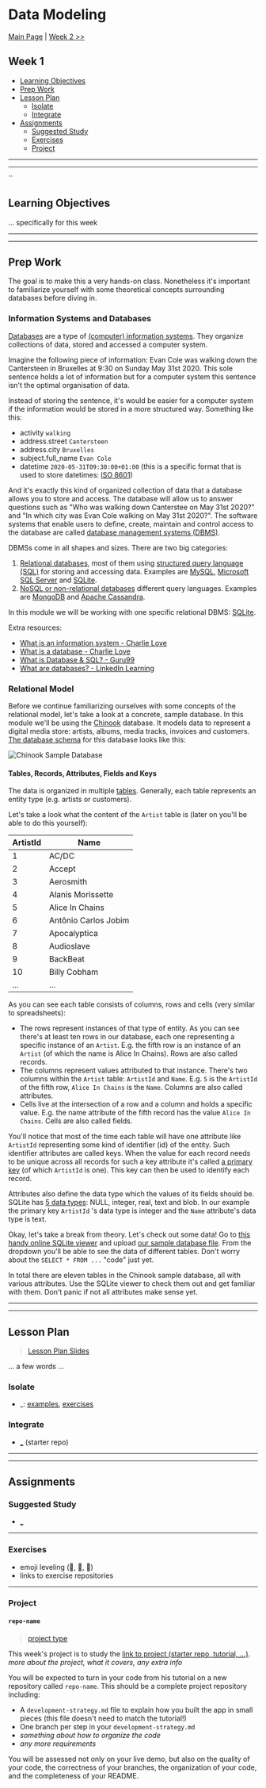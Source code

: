 # Data Modeling

[Main Page](../README.md) | [Week 2 >>](../week-2/README.md)

## Week 1

- [Learning Objectives](#learning-objectives)
- [Prep Work](#prep-work)
- [Lesson Plan](#lesson-plan)
  - [Isolate](#isolate)
  - [Integrate](#integrate)
- [Assignments](#assignments)
  - [Suggested Study](#suggested-study)
  - [Exercises](#exercises)
  - [Project](#project)

---
---
``
## Learning Objectives

... specifically for this week

---
---

## Prep Work
The goal is to make this a very hands-on class. Nonetheless it's important to familiarize yourself with some theoretical concepts surrounding databases before diving in.

### Information Systems and Databases
[Databases](https://en.wikipedia.org/wiki/Database) are a type of [(computer) information systems](https://en.wikipedia.org/wiki/Information_system). They organize collections of data, stored and accessed a computer system.

Imagine the following piece of information: Evan Cole was walking down the Cantersteen in Bruxelles at 9:30 on Sunday May 31st 2020. This sole sentence holds a lot of information but for a computer system this sentence isn't the optimal organisation of data.

Instead of storing the sentence, it's would be easier for a computer system if the information would be stored in a more structured way. Something like this:
- activity `walking`
- address.street `Cantersteen`
- address.city `Bruxelles`
- subject.full_name `Evan Cole`
- datetime `2020-05-31T09:30:00+01:00` (this is a specific format that is used to store datetimes: [ISO 8601](https://en.wikipedia.org/wiki/ISO_8601))

And it's exactly this kind of organized collection of data that a database allows you to store and access. The database will allow us to answer questions such as "Who was walking down Canterstee on May 31st 2020?" and "In which city was Evan Cole walking  on May 31st 2020?". The software systems that enable users to define, create, maintain and control access to the database are called [database management systems (DBMS)](https://en.wikipedia.org/wiki/Database#Database_management_system).

DBMSs come in all shapes and sizes. There are two big categories:
1. [Relational databases](https://en.wikipedia.org/wiki/Relational_database), most of them using [structured query language (SQL)](https://en.wikipedia.org/wiki/SQL) for storing and accessing data. Examples are [MySQL](https://www.mysql.com/), [Microsoft SQL Server](https://www.microsoft.com/en-us/sql-server/) and [SQLite](https://www.sqlite.org/index.html).
2. [NoSQL or non-relational databases](https://en.wikipedia.org/wiki/NoSQL) different query languages. Examples are [MongoDB](https://www.mongodb.com/) and [Apache Cassandra](https://cassandra.apache.org/).

In this module we will be working with one specific relational DBMS: [SQLite](https://www.sqlite.org/index.html).

Extra resources:

- [What is an information system - Charlie Love](https://www.youtube.com/watch?v=Qujsd4vkqFI)
- [What is a database - Charlie Love](https://www.youtube.com/watch?v=t8jgX1f8kc4)
- [What is Database & SQL? - Guru99](https://www.youtube.com/watch?v=FR4QIeZaPeM)
- [What are databases? - LinkedIn Learning](https://www.youtube.com/watch?v=Ls_LzOZ7x0c)

### Relational Model

Before we continue familiarizing ourselves with some concepts of the relational model, let's take a look at a concrete, sample database. In this module we'll be using the [Chinook](https://github.com/lerocha/chinook-database) database. It models data to represent a digital media store: artists, albums, media tracks, invoices and customers. [The database schema](https://en.wikipedia.org/wiki/Database_schema) for this database looks like this:

![Chinook Sample Database](chinook-schema.png)

#### Tables, Records, Attributes, Fields and Keys

The data is organized in multiple [tables](https://en.wikipedia.org/wiki/Table_(database)). Generally, each table represents an entity type (e.g. artists or customers).

Let's take a look what the content of the `Artist` table is (later on you'll be able to do this yourself):

|  ArtistId  |  Name                  |
|------------|------------------------|
|  1         |  AC/DC                 |
|  2         |  Accept                |
|  3         |  Aerosmith             |
|  4         |  Alanis Morissette     |
|  5         |  Alice In Chains       |
|  6         |  Antônio Carlos Jobim  |
|  7         |  Apocalyptica          |
|  8         |  Audioslave            |
|  9         |  BackBeat              |
|  10        |  Billy Cobham          |
|  ...       |  ...                   |

As you can see each table consists of columns, rows and cells (very similar to spreadsheets):

- The rows represent instances of that type of entity. As you can see there's at least ten rows in our database, each one representing a specific instance of an `Artist`. E.g. the fifth row is an instance of an `Artist` (of which the name is Alice In Chains). Rows are also called records.
- The columns represent values attributed to that instance. There's two columns within the `Artist` table: `ArtistId` and `Name`. E.g. `5` is the `ArtistId` of the fifth row, `Alice In Chains` is the `Name`. Columns are also called attributes.
- Cells live at the intersection of a row and a column and holds a specific value. E.g. the name attribute of the fifth record has the value `Alice In Chains`. Cells are also called fields.

You'll notice that most of the time each table will have one attribute like `ArtistId` representing some kind of identifier (id) of the entity. Such identifier attributes are called keys. When the value for each record needs to be unique across all records for such a key attribute it's called [a primary key](https://en.wikipedia.org/wiki/Primary_key) (of which `ArtistId` is one). This key can then be used to identify each record.

Attributes also define the data type which the values of its fields should be. SQLite has [5 data types](https://www.sqlite.org/datatype3.html): NULL, integer, real, text and blob. In our example the primary key `ArtistId` 's data type is integer and the `Name` attribute's data type is text.

Okay, let's take a break from theory. Let's check out some data! Go to [this handy online SQLite viewer](https://inloop.github.io/sqlite-viewer/) and upload [our sample database file](chinook.sqlite). From the dropdown you'll be able to see the data of different tables. Don't worry about the `SELECT * FROM ...` "code" just  yet.

In total there are eleven tables in the Chinook sample database, all with various attributes. Use the SQLite viewer to check them out and get familiar with them. Don't panic if not all attributes make sense yet.

---
---

## Lesson Plan

> [Lesson Plan Slides](https://hackyourfuture.be/data-modeling/week-1)

... a few words ...

### Isolate

- \_: [examples](../isolate/_/REVIEW.md), [exercises](../isolate/_/REVIEW.md)

### Integrate

- [\_](https://github.com/hackyourfuturebelgium/coming-soon) (starter repo)

---
---

## Assignments

### Suggested Study

- [\_](_)

---

### Exercises

- emoji leveling (:egg:, :hatching_chick:, :hatched_chick:)
- links to exercise repositories

---

### Project

#### `repo-name`

> [project type](https://home.hackyourfuture.be/students/homework-submission#projects)

This week's project is to study the [link to project (starter repo, tutorial, ...)](_).  _more about the project, what it covers, any extra info_

You will be expected to turn in your code from his tutorial on a new repository called `repo-name`.  This should be a complete project repository including:

- A `development-strategy.md` file to explain how you built the app in small pieces (this file doesn't need to match the tutorial!)
- One branch per step in your `development-strategy.md`
- _something about how to organize the code_
- _any more requirements_

You will be assessed not only on your live demo, but also on the quality of your code, the correctness of your branches, the organization of your code, and the completeness of your README.
